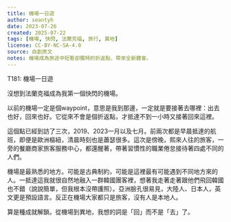 ```yaml
---
title: 機場一日遊
author: seantyh
date: 2023-07-26
created: 2025-07-22
tags: [機場, 快閃, 法蘭克福, 旅行, 異地]
license: CC-BY-NC-SA-4.0
source: 自創原文
notes: 機場成為旅途中短暫卻獨特的折返點，帶來全新體會。
---
```

T181: 機場一日遊

沒想到法蘭克福成為我第一個快閃的機場。

以前的機場一定是個waypoint，意思是我到那邊，一定就是要接著去哪裡：出去也好，回來也好。它從來不會是個折返點，才抵達不到一小時又接著回來這裡。

這個點已經到訪了三次，2019、2023一月以及七月。前兩次都是早晨抵達的航班，即便是歐洲樞紐，清晨時刻也是蕭瑟很多。這次是傍晚，熙來人往的旅客，一旁的餐廳商家旅客服務中心，都還醒著，帶著習慣性的職業倦怠接待著四處不同的人們。

機場是最熟悉的地方。可能是古典制約，可能是這裡最有可能遇到不同地方來的人。一抵達這我就很自然地融入一群韓國團客裡，想著我走著走著跟他們飛回韓國也不錯（說說簡單，但我根本沒帶護照）。亞洲臉孔很易見，大陸人、日本人，英文更是預設語言。反正在機場大家都只是旅客，沒有人是本地人。

算是種成就解鎖。從機場到異地，我想的詞是「回」而不是「去」了。